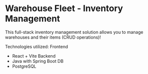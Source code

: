 # Warehouse Fleet - Inventory Management

This full-stack inventory management solution allows you to manage warehouses and their items (CRUD operations)!

Technologies utilized:
Frontend
- React + Vite
Backend
- Java with Spring Boot
DB
- PostgreSQL